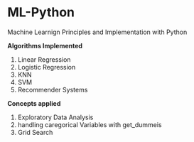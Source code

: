 # ML-Python
Machine Learnign Principles and Implementation with Python

**Algorithms Implemented**
1. Linear Regression
2. Logistic Regression
3. KNN
4. SVM
5. Recommender Systems

**Concepts applied**
1. Exploratory Data Analysis
2. handling caregorical Variables with get_dummeis
2. Grid Search
